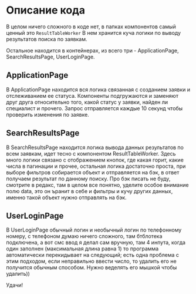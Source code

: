 # Описание кода

В целом ничего сложного в коде нет, в папках компонентов самый ценный это `ResultTableWorker`
В нем хранится куча логики по выводу результатов поиска по заявкам.

Остальное находится в контейнерах, из всего три - ApplicationPage, SearchResultsPage, UserLoginPage.

## ApplicationPage
В ApplicationPage находится вся логика связанная с созданием заявки и отслеживанием ее статуса. Компоненты подгружаются и заменяют друг друга относительно того, какой статус у заявки, найден ли специалист и прочего. Запрос отправляется каждые 10 секунд чтобы проверить изменения по заявке.


## SearchResultsPage
В SearchResultsPage находится логика вывода данных результатов по всем заявкам, идет тесно с компонентом ResultTableWorker. Здесь много логики связано с отображением кнопок, где какая горит, какие числа в пагинации и прочее, остальная логика достаточно проста, при выборе фильтров собирается объект и отправляется на бэк, в ответ получаем результат по данному поиску. Про бэк писать не буду, смотрите в редакс, там в целом все понятно, уделите особое внимание полю data, это он ъранит в себе и фильтры и кучу других данных, именно такой объект нужно отправлять на бэк.


## UserLoginPage
В UserLoginPage обычный логин и необычный логин по телефонному номеру, с телефоном думаю ничего сложного, там бтблотека подключена, а вот смс ввод я делал сам вручную, там 4 инпута, когда один заполнен (максимальная длина равна 1) то программа автоматически перекидывает на следующий; есть одна проблема с этим подходом, если неправильно ввести число, то удалить его не получится обычным способом. Нужно веделять его мышкой чтобы удалить))

Удачи!

